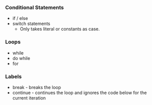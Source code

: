 ### Conditional Statements
* if / else
* switch statements
    - Only takes literal or constants as case.

### Loops
* while
* do while
* for

### Labels 
* break - breaks the loop 
* continue - continues the loop and ignores the code below for the current iteration
